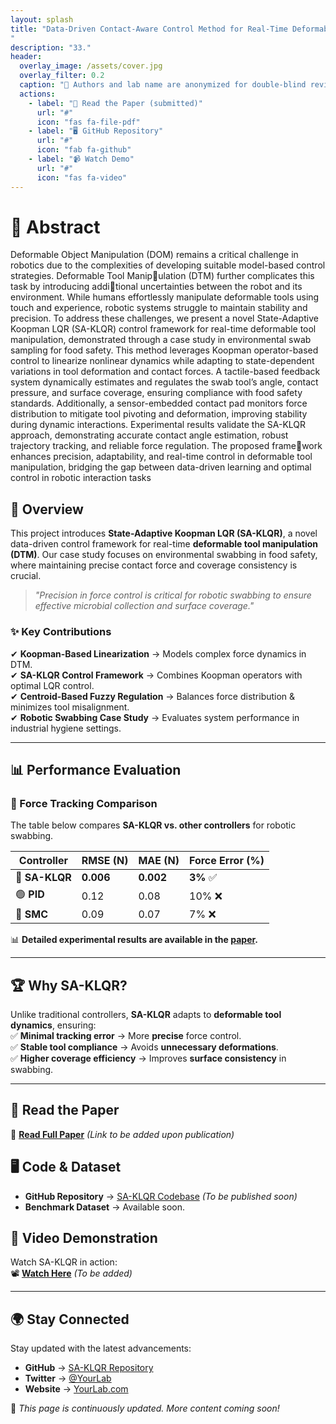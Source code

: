 ```yaml
---
layout: splash
title: "Data-Driven Contact-Aware Control Method for Real-Time Deformable Tool Manipulation: A Case Study in the Environmental Swabbing
"
description: "33."
header:
  overlay_image: /assets/cover.jpg
  overlay_filter: 0.2
  caption: "🔬 Authors and lab name are anonymized for double-blind review."
  actions:
    - label: "📄 Read the Paper (submitted)"
      url: "#"
      icon: "fas fa-file-pdf"
    - label: "🖥️ GitHub Repository"
      url: "#"
      icon: "fab fa-github"
    - label: "📹 Watch Demo"
      url: "#"
      icon: "fas fa-video"
---
```


# 🚀 Abstract
Deformable Object Manipulation (DOM) remains a critical challenge in robotics due to the complexities of developing suitable model-based control strategies. Deformable Tool Manipulation (DTM) further complicates this task by introducing additional uncertainties between the robot and its environment. While humans effortlessly manipulate deformable tools using touch and experience, robotic systems struggle to maintain stability and precision. To address these challenges, we present a novel State-Adaptive Koopman LQR (SA-KLQR) control framework for real-time deformable tool manipulation, demonstrated through a case study in environmental swab sampling for food safety. This method leverages Koopman operator-based control to linearize nonlinear dynamics while adapting to state-dependent variations in tool deformation and contact forces. A tactile-based feedback system dynamically estimates and regulates the swab tool’s angle, contact pressure, and surface coverage, ensuring compliance with food safety standards. Additionally, a sensor-embedded contact pad monitors force distribution to mitigate tool pivoting and deformation, improving stability during dynamic interactions. Experimental results validate the SA-KLQR approach, demonstrating accurate contact angle estimation, robust trajectory tracking, and reliable force regulation. The proposed framework enhances precision, adaptability, and real-time control in deformable tool manipulation, bridging the gap between data-driven learning and optimal control in robotic interaction tasks

## 🔬 Overview  
This project introduces **State-Adaptive Koopman LQR (SA-KLQR)**, a novel data-driven control framework for real-time **deformable tool manipulation (DTM)**. Our case study focuses on environmental swabbing in food safety, where maintaining precise contact force and coverage consistency is crucial.

> *"Precision in force control is critical for robotic swabbing to ensure effective microbial collection and surface coverage."*

### **✨ Key Contributions**
✔ **Koopman-Based Linearization** → Models complex force dynamics in DTM.  
✔ **SA-KLQR Control Framework** → Combines Koopman operators with optimal LQR control.  
✔ **Centroid-Based Fuzzy Regulation** → Balances force distribution & minimizes tool misalignment.  
✔ **Robotic Swabbing Case Study** → Evaluates system performance in industrial hygiene settings.  

---

## 📊 Performance Evaluation

### **📌 Force Tracking Comparison**  
The table below compares **SA-KLQR vs. other controllers** for robotic swabbing.

| **Controller**   | **RMSE (N)** | **MAE (N)** | **Force Error (%)** |
|-----------------|------------|------------|-----------------|
| 🔵 **SA-KLQR**   | **0.006**  | **0.002**  | **3%** ✅ |
| 🟢 **PID**       | 0.12       | 0.08       | 10% ❌ |
| 🔴 **SMC**       | 0.09       | 0.07       | 7% ❌ |

📊 **Detailed experimental results are available in the [paper](#).**

---

## 🏆 Why SA-KLQR?  
Unlike traditional controllers, **SA-KLQR** adapts to **deformable tool dynamics**, ensuring:  
✅ **Minimal tracking error** → More **precise** force control.  
✅ **Stable tool compliance** → Avoids **unnecessary deformations**.  
✅ **Higher coverage efficiency** → Improves **surface consistency** in swabbing.  

---

## 📄 Read the Paper  
📄 **[Read Full Paper](#)** *(Link to be added upon publication)*  

## 🖥️ Code & Dataset  
- **GitHub Repository** → [SA-KLQR Codebase](#) *(To be published soon)*  
- **Benchmark Dataset** → Available soon.  

## 🎥 Video Demonstration  
Watch SA-KLQR in action:  
📽️ **[Watch Here](#)** *(To be added)*  

---

## 🌍 Stay Connected  
Stay updated with the latest advancements:  
- **GitHub** → [SA-KLQR Repository](#)  
- **Twitter** → [@YourLab](#)  
- **Website** → [YourLab.com](#)  

🚀 *This page is continuously updated. More content coming soon!*
